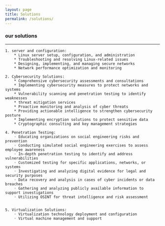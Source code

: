 ```yaml
---
layout: page
title: Solutions
permalink: /solutions/
---
```

### our solutions ###
---
   
    1. server and configuration: 
        * Linux server setup, configuration, and administration
        * Troubleshooting and resolving Linux-related issues
        * Designing, implementing, and managing secure networks
        * Network performance optimization and monitoring

    2. Cybersecurity Solutions:
        * Comprehensive cybersecurity assessments and consultations
        * Implementing cybersecurity measures to protect networks and systems
        * Vulnerability scanning and penetration testing to identify weaknesses
        * threat mitigation services
        * Proactive monitoring and analysis of cyber threats
        * Providing actionable intelligence to strengthen cybersecurity posture
        * Implementing encryption solutions to protect sensitive data
        * Cryptographic consulting and key management strategies
          
    4. Penetration Testing:
        ◦ Educating organizations on social engineering risks and prevention
        ◦ Conducting simulated social engineering exercises to assess employee awareness
        ◦ In-depth penetration testing to identify and address vulnerabilities
        ◦ Customized testing for specific applications, networks, or systems
        ◦ Investigating and analyzing digital evidence for legal and security purposes
        ◦ Data recovery and analysis in cases of cyber incidents or data breaches
        ◦ Gathering and analyzing publicly available information to support investigations
        ◦ Utilizing OSINT for threat intelligence and risk assessment
  
        
    5. Virtualization Solutions:
        ◦ Virtualization technology deployment and configuration
        ◦ Virtual machine management and support
  
